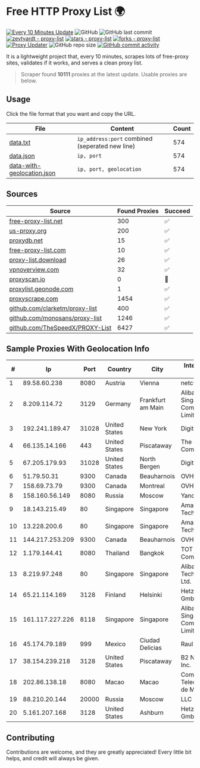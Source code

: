 
# Free HTTP Proxy List 🌍

[![Every 10 Minutes Update](https://github.com/mertguvencli/http-proxy-list/actions/workflows/main.yml/badge.svg?branch=main)](https://github.com/mertguvencli/http-proxy-list/actions/workflows/main.yml)
![GitHub](https://img.shields.io/github/license/mertguvencli/http-proxy-list)
![GitHub last commit](https://img.shields.io/github/last-commit/mertguvencli/http-proxy-list)
[![zevtyardt - proxy-list](https://img.shields.io/static/v1?label=zevtyardt&message=proxy-list&color=blue&logo=github)](https://github.com/zevtyardt/proxy-list "Go to GitHub repo")
[![stars - proxy-list](https://img.shields.io/github/stars/zevtyardt/proxy-list?style=social)](https://github.com/zevtyardt/proxy-list)
[![forks - proxy-list](https://img.shields.io/github/forks/zevtyardt/proxy-list?style=social)](https://github.com/zevtyardt/proxy-list)
[![Proxy Updater](https://github.com/zevtyardt/proxy-list/workflows/Proxy%20Updater/badge.svg)](https://github.com/zevtyardt/proxy-list/actions?query=workflow:"Proxy+Updater")
![GitHub repo size](https://img.shields.io/github/repo-size/zevtyardt/proxy-list)
[![GitHub commit activity](https://img.shields.io/github/commit-activity/m/zevtyardt/proxy-list?logo=commits)](https://github.com/zevtyardt/proxy-list/commits/main)

It is a lightweight project that, every 10 minutes, scrapes lots of free-proxy sites, validates if it works, and serves a clean proxy list.

> Scraper found **10111** proxies at the latest update. Usable proxies are below.

## Usage

Click the file format that you want and copy the URL.

|File|Content|Count|
|----|-------|-----|
|[data.txt](https://raw.githubusercontent.com/mertguvencli/http-proxy-list/main/proxy-list/data.txt)|`ip_address:port` combined (seperated new line)|574|
|[data.json](https://raw.githubusercontent.com/mertguvencli/http-proxy-list/main/proxy-list/data.json)|`ip, port`|574|
|[data-with-geolocation.json](https://raw.githubusercontent.com/mertguvencli/http-proxy-list/main/proxy-list/data-with-geolocation.json)|`ip, port, geolocation`|574|

## Sources

|Source|Found Proxies|Succeed|
|------|-------------|-------|
|[free-proxy-list.net](https://free-proxy-list.net)|300|✅|
|[us-proxy.org](https://www.us-proxy.org)|200|✅|
|[proxydb.net](http://proxydb.net)|15|✅|
|[free-proxy-list.com](https://free-proxy-list.com/?page=&port=&type%5B%5D=http&type%5B%5D=https&up_time=0&search=Search)|10|✅|
|[proxy-list.download](https://www.proxy-list.download/HTTP)|26|✅|
|[vpnoverview.com](https://vpnoverview.com/privacy/anonymous-browsing/free-proxy-servers)|32|✅|
|[proxyscan.io](https://www.proxyscan.io)|0|🚫|
|[proxylist.geonode.com](https://proxylist.geonode.com/api/proxy-list?limit=300&page=1&sort_by=lastChecked&sort_type=desc&protocols=http,https)|1|✅|
|[proxyscrape.com](https://api.proxyscrape.com/v2/?request=displayproxies&protocol=http&timeout=10000&country=all&ssl=all&anonymity=all)|1454|✅|
|[github.com/clarketm/proxy-list](https://raw.githubusercontent.com/clarketm/proxy-list/master/proxy-list-raw.txt)|400|✅|
|[github.com/monosans/proxy-list](https://raw.githubusercontent.com/monosans/proxy-list/main/proxies/http.txt)|1246|✅|
|[github.com/TheSpeedX/PROXY-List](https://raw.githubusercontent.com/TheSpeedX/PROXY-List/master/http.txt)|6427|✅|


## Sample Proxies With Geolocation Info

|#|Ip|Port|Country|City|Internet Service Provider|
|-|--|----|-------|----|-------------------------|
|1|89.58.60.238|8080|Austria|Vienna|netcup GmbH|
|2|8.209.114.72|3129|Germany|Frankfurt am Main|Alibaba.com Singapore E-Commerce Private Limited|
|3|192.241.189.47|31028|United States|New York|DigitalOcean, LLC|
|4|66.135.14.166|443|United States|Piscataway|The Constant Company, LLC|
|5|67.205.179.93|31028|United States|North Bergen|DigitalOcean, LLC|
|6|51.79.50.31|9300|Canada|Beauharnois|OVH SAS|
|7|158.69.73.79|9300|Canada|Montreal|OVH SAS|
|8|158.160.56.149|8080|Russia|Moscow|Yandex.Cloud LLC|
|9|18.143.215.49|80|Singapore|Singapore|Amazon Technologies Inc.|
|10|13.228.200.6|80|Singapore|Singapore|Amazon Technologies Inc.|
|11|144.217.253.209|9300|Canada|Beauharnois|OVH SAS|
|12|1.179.144.41|8080|Thailand|Bangkok|TOT Public Company Limited|
|13|8.219.97.248|80|Singapore|Singapore|Alibaba (US) Technology Co., Ltd.|
|14|65.21.114.169|3128|Finland|Helsinki|Hetzner Online GmbH|
|15|161.117.227.226|8118|Singapore|Singapore|Alibaba.com Singapore E-Commerce Private Limited|
|16|45.174.79.189|999|Mexico|Ciudad Delicias|Raul Duarte Urita|
|17|38.154.239.218|3128|United States|Piscataway|B2 Net Solutions Inc.|
|18|202.86.138.18|8080|Macao|Macao|Companhia de Telecomunicacoes de Macau|
|19|88.210.20.144|20000|Russia|Moscow|LLC KMS-KOM|
|20|5.161.207.168|3128|United States|Ashburn|Hetzner Online GmbH|



## Contributing

Contributions are welcome, and they are greatly appreciated! Every
little bit helps, and credit will always be given.


